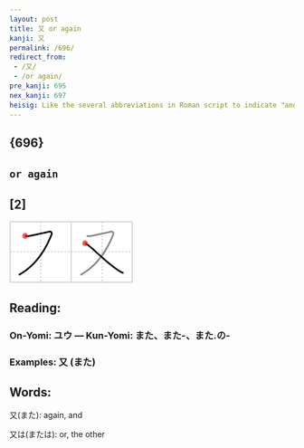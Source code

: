 ```yaml
---
layout: post
title: 又 or again
kanji: 又
permalink: /696/
redirect_from:
 - /又/
 - /or again/
pre_kanji: 695
nex_kanji: 697
heisig: Like the several abbreviations in Roman script to indicate "and" (+, &amp;, etc.), this short two-stroke kanji is used for the similar meaning of <b>or again</b>.
---
```


## {696}

## `or again`

## [2]

<div class="stroke"><img src="../images/E58F88.png" /></div>

## Reading:

### On-Yomi: ユウ &mdash; Kun-Yomi: また、また-、また.の-

### Examples: 又 (また)

## Words:

又(また): again, and

又は(または): or, the other
